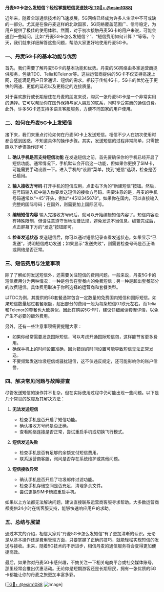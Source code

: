 **丹麦5G卡怎么发短信？轻松掌握短信发送技巧[[TG💪+ @esim1088](https://t.me/s/esim1088)]**

近年来，随着全球通信技术的飞速发展，5G网络已经成为许多人生活中不可或缺的一部分。尤其是在像丹麦这样的北欧国家，5G网络覆盖范围广、信号稳定，为用户提供了极佳的使用体验。然而，对于初次接触丹麦5G卡的用户来说，可能会遇到一些疑问，比如“丹麦5G卡怎么发短信？”、“短信费用如何计算？”等等。今天，我们就来详细解答这些问题，帮助大家更好地使用丹麦5G卡。

### **一、丹麦5G卡的基本功能与优势**

首先，我们需要了解丹麦5G卡的基本功能和优势。丹麦的5G网络由多家运营商提供服务，包括TDC、Telia和Telenor等。这些运营商提供的5G卡不仅支持高速上网，还能满足用户日常通话、短信的需求。相较于传统4G卡，5G卡的优势在于更快的网速、更低的延迟以及更稳定的连接质量。

对于喜欢旅行或长期居住在丹麦的朋友来说，购买一张丹麦5G卡是一个非常实用的选择。它可以帮助你在国外保持与家人朋友的联系，同时享受实惠的通信资费。此外，许多5G卡还支持多语言客服服务，方便不同国家的用户使用。

### **二、如何在丹麦5G卡上发短信**

接下来，我们来重点讨论如何在丹麦5G卡上发送短信。相信不少人在初次使用时都会感到困惑，不知道具体的操作步骤。其实，发送短信的过程非常简单，只需按照以下步骤操作即可：

1. **确认手机是否支持短信功能**
   在发送短信之前，首先要确保你的手机已经开启了短信功能。通常情况下，手机默认会开启这一功能，但如果你更换了SIM卡，可能需要手动设置一下。进入手机的“设置”菜单，找到“短信”选项，检查是否已启用。

2. **输入接收方号码**
   打开手机的短信应用，点击右下角的“新建短信”按钮。然后，在号码输入框中输入你要发送短信的接收方号码。需要注意的是，丹麦的手机号码通常以“+45”开头，例如“+4512345678”。如果你在国内，可以直接输入完整的国际号码；在国外，则需要加上国际区号。

3. **编辑短信内容**
   输入完接收方号码后，就可以开始编辑短信内容了。短信内容没有特殊限制，但请注意遵守当地法律法规，避免发送不当信息。编辑完成后，点击屏幕下方的“发送”按钮即可。

4. **检查发送状态**
   发送短信后，你可以通过短信记录查看发送状态。如果显示“已发送”，说明短信成功发送；如果显示“发送失败”，则需要检查号码是否正确或网络是否正常。

### **三、短信费用与注意事项**

除了了解如何发送短信外，还需要关注短信的费用问题。一般来说，丹麦5G卡的短信费用分为两种情况：一种是包含在套餐内的免费短信；另一种是超出套餐部分的收费短信。具体费用取决于你所选择的运营商和套餐类型。

以TDC为例，其提供的5G套餐通常包含一定数量的免费国内短信和国际短信。如果短信数量超过套餐限额，超出部分的费用一般为每条短信0.1欧元左右。而Telia和Telenor的套餐也大致类似，因此在购买5G卡时，建议仔细阅读套餐详情，以免产生不必要的额外费用。

另外，还有一些注意事项需要提醒大家：
- 如果你经常需要发送国际短信，可以考虑开通国际短信包，这样能节省更多费用。
- 确保手机上的时间设置准确，因为错误的时间设置可能导致短信无法正常发送。
- 不要频繁发送垃圾短信或骚扰短信，这不仅违反规定，还可能影响你的账户信誉。

### **四、解决常见问题与故障排查**

尽管发送短信的操作并不复杂，但在实际使用过程中仍可能出现一些问题。以下是几个常见的故障及其解决方法：

1. **无法发送短信**
   - 检查手机是否开启了短信功能。
   - 确认接收方号码是否正确。
   - 查看网络连接是否正常，尝试重启手机或切换飞行模式。

2. **短信发送失败**
   - 检查手机是否有足够的余额支付短信费用。
   - 联系运营商客服，询问是否存在系统维护或其他问题。

3. **短信接收异常**
   - 确认手机是否开启了垃圾邮件过滤功能。
   - 检查手机存储空间是否充足，清理多余文件。
   - 尝试更换SIM卡槽或重启手机。

如果以上方法都无法解决问题，建议直接联系运营商客服寻求帮助。大多数运营商都提供24小时在线客服支持，能够快速响应用户的求助。

### **五、总结与展望**

通过本文的介绍，相信大家对“丹麦5G卡怎么发短信”有了更加清晰的认识。无论是从基本操作还是费用管理方面，只要掌握了正确的技巧，就能轻松实现短信的发送与接收。未来，随着5G技术的不断进步，相信丹麦的通信服务将会变得更加便捷高效。

最后，如果你对丹麦5G卡感兴趣，不妨关注一下相关电商平台或社交媒体账号，那里经常会推出优惠活动。无论你是短期游客还是长期居民，拥有一张优质的5G卡都能让你的丹麦之旅更加丰富多彩。

[[TG💪+ @esim1088](https://t.me/s/esim1088) ![Image](https://i.postimg.cc/4NQfJmqS/Snipaste-2025-05-13-00-14-12.png)]
